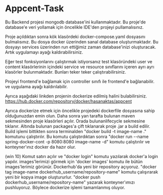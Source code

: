 # Appcent-Task

Bu Backend projesi mongodb database'ini kullanmaktadır. Bu proje'de database'e veri yollamak için öncelikle IDE'den projeyi pullamalısınız. 

Proje açıldıktan sonra kök klasördeki docker-compose.yaml dosyasını bulmalısınız. Bu dosya docker üzerinden sanal database oluşturmaktadır.
Bu dosyayı services üzerinden run ettiğimiz zaman database'inizi oluşturacak. Artık uygulamayı ayağı kaldırabilirsiniz.

Eğer test fonksiyonlarını çalıştırmak istiyorsanız test klasöründeki user ve content klasörlerinin içindeki service ve resource sınıflarını içeren ayrı ayrı klasörler bulunmaktadır. Bunları teker teker çalıştırabilirsiniz. 

Projeyi frontend'e bağlamak için controller sınıfı ile frontend'e bağlanabilir. ve uygulama ayağı kaldırılabilir.

Ayrıca aşağıdaki linkden projenin dockerize edilmiş halini bulabilirsiniz.
https://hub.docker.com/repository/docker/hasanaktas/appcent

Ayrıca dockerize etmek için öncelikle projedeki dockerfile dosyasına sahip olduğunuzdan emin olun. Daha sonra yan tarafta bulunan maven sekmesinden proje klasörleri açılır. Orada bulunanlifecycle sekmesine tıklanır. Altında bulunan packages'a çift tıklanarak proje .jar a build edilir. 
Build işlemi bittikten sonra terminalden "docker build -t image-name ." komutunu çalıştırılır.
Bu komutu çalıştırdıktan sonra "docker run --name spring-docker-cont -p 8080:8080 image-name -d" komutu çalıştırılır ve konteyner'ınız docker da hazır olur.

(win 10)
Komut satırı açılır ve "docker login" komutu yazılarak docker'a login yapılır. images'lerimizi görmek için 'docker images' komutu ile bütün images'lerimiz görünür. Dockerhub'da yeni bir repository açıyoruz. "docker tag image-name dockerhub_username/repository-name" komutu çalışırarak yeni bir kopya image oluştururlur. 
"docker push dockerhub_username/repository-name" yazarak konteyner'ımızı pushluyoruz. Böylece dockerize işlemi tamamlanmış oluyor.

